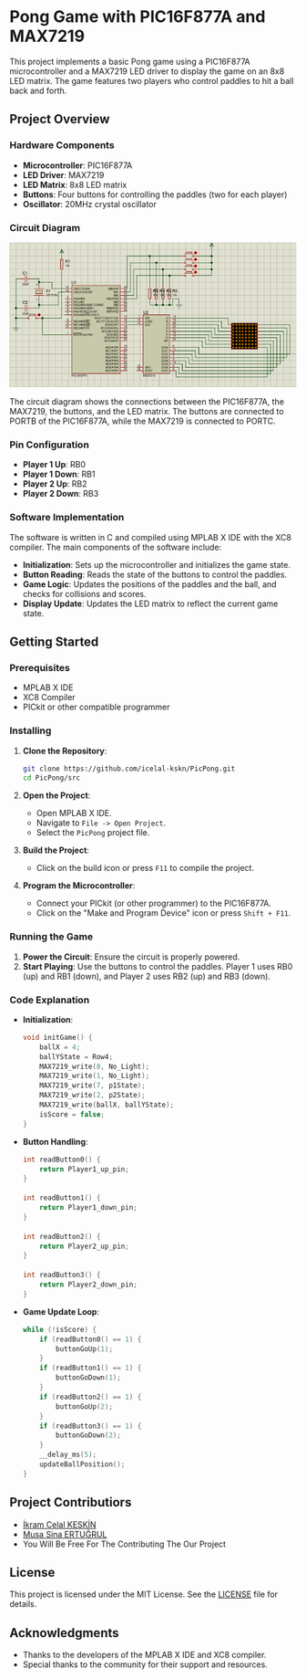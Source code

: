 # Pong Game with PIC16F877A and MAX7219

This project implements a basic Pong game using a PIC16F877A microcontroller and a MAX7219 LED driver to display the game on an 8x8 LED matrix. The game features two players who control paddles to hit a ball back and forth.

## Project Overview

### Hardware Components

- **Microcontroller**: PIC16F877A
- **LED Driver**: MAX7219
- **LED Matrix**: 8x8 LED matrix
- **Buttons**: Four buttons for controlling the paddles (two for each player)
- **Oscillator**: 20MHz crystal oscillator

### Circuit Diagram

![Circuit Diagram](./proteusFiles/proteusPinSchema.png)

The circuit diagram shows the connections between the PIC16F877A, the MAX7219, the buttons, and the LED matrix. The buttons are connected to PORTB of the PIC16F877A, while the MAX7219 is connected to PORTC.

### Pin Configuration

- **Player 1 Up**: RB0
- **Player 1 Down**: RB1
- **Player 2 Up**: RB2
- **Player 2 Down**: RB3

### Software Implementation

The software is written in C and compiled using MPLAB X IDE with the XC8 compiler. The main components of the software include:

- **Initialization**: Sets up the microcontroller and initializes the game state.
- **Button Reading**: Reads the state of the buttons to control the paddles.
- **Game Logic**: Updates the positions of the paddles and the ball, and checks for collisions and scores.
- **Display Update**: Updates the LED matrix to reflect the current game state.

## Getting Started

### Prerequisites

- MPLAB X IDE
- XC8 Compiler
- PICkit or other compatible programmer

### Installing

1. **Clone the Repository**:
    ```sh
    git clone https://github.com/icelal-kskn/PicPong.git
    cd PicPong/src
    ```

2. **Open the Project**:
    - Open MPLAB X IDE.
    - Navigate to `File -> Open Project`.
    - Select the `PicPong` project file.

3. **Build the Project**:
    - Click on the build icon or press `F11` to compile the project.

4. **Program the Microcontroller**:
    - Connect your PICkit (or other programmer) to the PIC16F877A.
    - Click on the "Make and Program Device" icon or press `Shift + F11`.

### Running the Game

1. **Power the Circuit**: Ensure the circuit is properly powered.
2. **Start Playing**: Use the buttons to control the paddles. Player 1 uses RB0 (up) and RB1 (down), and Player 2 uses RB2 (up) and RB3 (down).

### Code Explanation

- **Initialization**: 
    ```c
    void initGame() {
        ballX = 4;
        ballYState = Row4;
        MAX7219_write(8, No_Light);
        MAX7219_write(1, No_Light);
        MAX7219_write(7, p1State);
        MAX7219_write(2, p2State);
        MAX7219_write(ballX, ballYState);
        isScore = false;
    }
    ```

- **Button Handling**: 
    ```c
    int readButton0() {
        return Player1_up_pin;
    }
    
    int readButton1() {
        return Player1_down_pin;
    }
    
    int readButton2() {
        return Player2_up_pin;
    }
    
    int readButton3() {
        return Player2_down_pin;
    }
    ```

- **Game Update Loop**:
    ```c
    while (!isScore) {
        if (readButton0() == 1) {
            buttonGoUp(1);
        }
        if (readButton1() == 1) {
            buttonGoDown(1);
        }
        if (readButton2() == 1) {
            buttonGoUp(2);
        }
        if (readButton3() == 1) {
            buttonGoDown(2);
        }
        __delay_ms(5);
        updateBallPosition();
    }
    ```

## Project Contributiors

 - [İkram Celal KESKİN](https://github.com/icelal-kskn)
 - [Musa Sina ERTUĞRUL](https://github.com/Musa-Sina-Ertugrul)
 - You Will Be Free For The Contributing The Our Project

## License

This project is licensed under the MIT License. See the [LICENSE](LICENSE) file for details.

## Acknowledgments

- Thanks to the developers of the MPLAB X IDE and XC8 compiler.
- Special thanks to the community for their support and resources.
